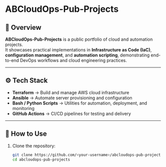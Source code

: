 # ABCloudOps-Pub-Projects

## 📌 Overview  
**ABCloudOps-Pub-Projects** is a public portfolio of cloud and automation projects.  
It showcases practical implementations in **Infrastructure as Code (IaC)**, **configuration management**, and **automation scripting**, demonstrating end-to-end DevOps workflows and cloud engineering practices.  

---

## ⚙️ Tech Stack  
- **Terraform** → Build and manage AWS cloud infrastructure  
- **Ansible** → Automate server provisioning and configuration  
- **Bash / Python Scripts** → Utilities for automation, deployment, and monitoring  
- **GitHub Actions** → CI/CD pipelines for testing and delivery  

---

## 🚀 How to Use  
1. Clone the repository:  
   ```bash
   git clone https://github.com/<your-username>/abcloudops-pub-projects.git
   cd abcloudops-pub-projects
